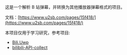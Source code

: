 这是一个解析 B 站弹幕，并转换为其他播放器弹幕格式的项目。

文档：[https://www.u2sb.com/pages/15f418/](https://www.u2sb.com/pages/15f418/)

本项目仅用于学习研究，参考项目:

- [Bili.Uwp](https://github.com/Richasy/Bili.Uwp)
- [bilibili-API-collect](https://github.com/SocialSisterYi/bilibili-API-collect)
